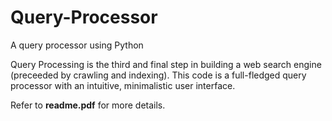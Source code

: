 # Query-Processor
A query processor using Python

Query Processing is the third and final step in building a web search engine (preceeded by crawling and indexing). This code is a full-fledged query processor with an intuitive, minimalistic user interface.

Refer to <b>readme.pdf</b> for more details.
